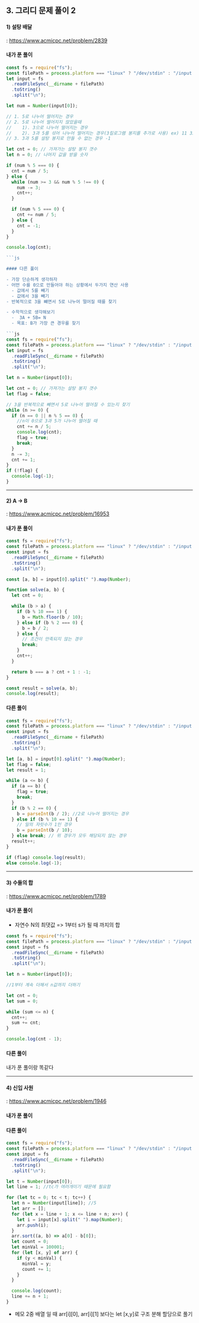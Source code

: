 ## 3. 그리디 문제 풀이 2

#### 1) 설탕 배달

: https://www.acmicpc.net/problem/2839

#### 내가 푼 풀이

````js
const fs = require("fs");
const filePath = process.platform === "linux" ? "/dev/stdin" : "/input.txt";
let input = fs
  .readFileSync(__dirname + filePath)
  .toString()
  .split("\n");

let num = Number(input[0]);

// 1. 5로 나누어 떨어지는 경우
// 2. 5로 나누어 떨어지지 않았을때
//    1). 3으로 나누어 떨어지는 경우
//    2). 3과 5를 섞어 나누어 떨어지는 경우(3킬로그램 봉지를 추가로 사용) ex) 11 336
// 3. 3과 5를 설탕 봉지로 만들 수 없는 경우 -1

let cnt = 0; // 가져가는 설탕 봉지 갯수
let n = 0; // 나머지 값을 받을 숫자

if (num % 5 === 0) {
  cnt = num / 5;
} else {
  while (num >= 3 && num % 5 !== 0) {
    num -= 3;
    cnt++;
  }

  if (num % 5 === 0) {
    cnt += num / 5;
  } else {
    cnt = -1;
  }
}

console.log(cnt);

```js

#### 다른 풀이

- 가장 단순하게 생각하자
- 어떤 수를 0으로 만들어야 하는 상황에서 두가지 연산 사용
  - 값에서 5를 빼기
  - 값에서 3을 빼기
- 반복적으로 3을 뺴면서 5로 나누어 떨어질 때를 찾기

- 수학적으로 생각해보기
  -  3A + 5B= N
  - 목표: B가 가장 큰 경우를 찾기

```js
const fs = require("fs");
const filePath = process.platform === "linux" ? "/dev/stdin" : "/input.txt";
let input = fs
  .readFileSync(__dirname + filePath)
  .toString()
  .split("\n");

let n = Number(input[0]);

let cnt = 0; // 가져가는 설탕 봉지 갯수
let flag = false;

// 3을 반복적으로 빼면서 5로 나누어 떨어질 수 있는지 찾기
while (n >= 0) {
  if (n == 0 || n % 5 == 0) {
    //n이 0으로 3과 5가 나누어 떨어질 때
    cnt += n / 5;
    console.log(cnt);
    flag = true;
    break;
  }
  n -= 3;
  cnt += 1;
}
if (!flag) {
  console.log(-1);
}

````

---

#### 2) A -> B

: https://www.acmicpc.net/problem/16953

#### 내가 푼 풀이

```js
const fs = require("fs");
const filePath = process.platform === "linux" ? "/dev/stdin" : "/input.txt";
const input = fs
  .readFileSync(__dirname + filePath)
  .toString()
  .split("\n");

const [a, b] = input[0].split(" ").map(Number);

function solve(a, b) {
  let cnt = 0;

  while (b > a) {
    if (b % 10 === 1) {
      b = Math.floor(b / 10);
    } else if (b % 2 === 0) {
      b = b / 2;
    } else {
      // 조건이 만족되지 않는 경우
      break;
    }
    cnt++;
  }

  return b === a ? cnt + 1 : -1;
}

const result = solve(a, b);
console.log(result);
```

#### 다른 풀이

```js
const fs = require("fs");
const filePath = process.platform === "linux" ? "/dev/stdin" : "/input.txt";
const input = fs
  .readFileSync(__dirname + filePath)
  .toString()
  .split("\n");

let [a, b] = input[0].split(" ").map(Number);
let flag = false;
let result = 1;

while (a <= b) {
  if (a == b) {
    flag = true;
    break;
  }
  if (b % 2 == 0) {
    b = parseInt(b / 2); //2로 나누어 떨어지는 경우
  } else if (b % 10 == 1) {
    // 일의 자릿수가 1인 경우
    b = parseInt(b / 10);
  } else break; // 위 경우가 모두 해당되지 않는 경우
  result++;
}

if (flag) console.log(result);
else console.log(-1);
```

---

#### 3) 수들의 합

: https://www.acmicpc.net/problem/1789

#### 내가 푼 풀이

- 자연수 N의 최댓값 => 1부터 s가 될 때 까지의 합

```js
const fs = require("fs");
const filePath = process.platform === "linux" ? "/dev/stdin" : "/input.txt";
const input = fs
  .readFileSync(__dirname + filePath)
  .toString()
  .split("\n");

let n = Number(input[0]);

//1부터 계속 더해서 n값까지 더하기

let cnt = 0;
let sum = 0;

while (sum <= n) {
  cnt++;
  sum += cnt;
}

console.log(cnt - 1);
```

#### 다른 풀이

내가 푼 풀이랑 똑같다

---

#### 4) 신입 사원

: https://www.acmicpc.net/problem/1946

#### 내가 푼 풀이

#### 다른 풀이

```js
const fs = require("fs");
const filePath = process.platform === "linux" ? "/dev/stdin" : "/input.txt";
const input = fs
  .readFileSync(__dirname + filePath)
  .toString()
  .split("\n");

let t = Number(input[0]);
let line = 1; //tc가 여러개이기 때문에 필요함

for (let tc = 0; tc < t; tc++) {
  let n = Number(input[line]); //5
  let arr = [];
  for (let x = line + 1; x <= line + n; x++) {
    let i = input[x].split(" ").map(Number);
    arr.push(i);
  }
  arr.sort((a, b) => a[0] - b[0]);
  let count = 0;
  let minVal = 100001;
  for (let [x, y] of arr) {
    if (y < minVal) {
      minVal = y;
      count += 1;
    }
  }

  console.log(count);
  line += n + 1;
}
```

- 메모
  2중 배열 일 때 arr[i][0], arr[i][1] 보다는 let [x,y]로 구조 분해 할당으로 풀기
